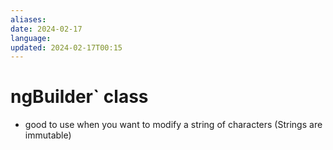 ```yaml
---
aliases: 
date: 2024-02-17
language: 
updated: 2024-02-17T00:15
---
```

# ngBuilder` class
- good to use when you want to modify a string of characters (Strings are immutable)
